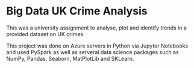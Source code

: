 # Big Data UK Crime Analysis
 
This was a university assignment to analyse, plot and identify trends in a provided dataset on UK crimes.

This project was done on Azure servers in Python via Jupyter Notebooks and used PySpark as well as serveral data science packages such as NumPy, Pandas, Seaborn, MatPlotLib and SKLearn.

